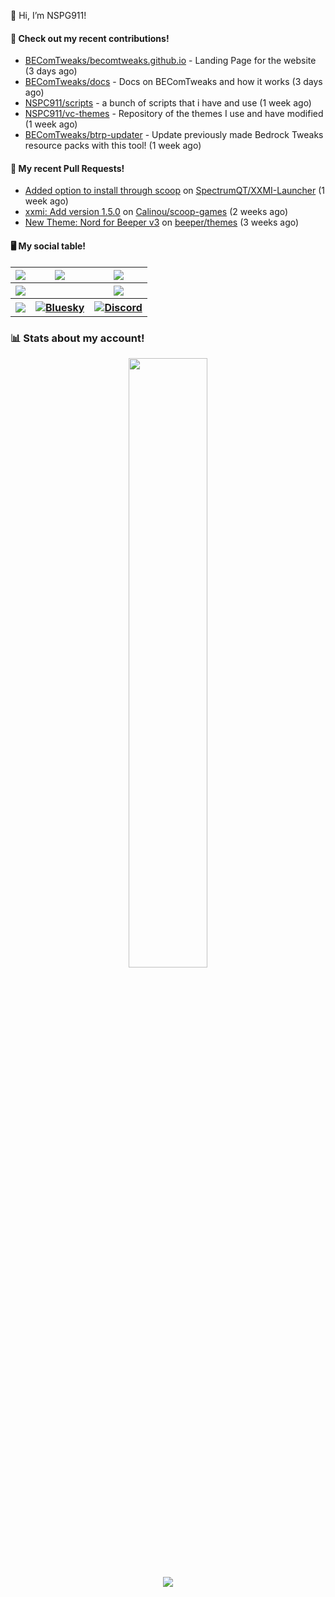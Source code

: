 👋 Hi, I’m NSPG911!

#### 👷 Check out my recent contributions!

- [BEComTweaks/becomtweaks.github.io](https://github.com/BEComTweaks/becomtweaks.github.io) - Landing Page for the website (3 days ago)
- [BEComTweaks/docs](https://github.com/BEComTweaks/docs) - Docs on BEComTweaks and how it works (3 days ago)
- [NSPC911/scripts](https://github.com/NSPC911/scripts) - a bunch of scripts that i have and use (1 week ago)
- [NSPC911/vc-themes](https://github.com/NSPC911/vc-themes) - Repository of the themes I use and have modified (1 week ago)
- [BEComTweaks/btrp-updater](https://github.com/BEComTweaks/btrp-updater) - Update previously made Bedrock Tweaks resource packs with this tool! (1 week ago)

#### 🔨 My recent Pull Requests!

- [Added option to install through scoop](https://github.com/SpectrumQT/XXMI-Launcher/pull/113) on [SpectrumQT/XXMI-Launcher](https://github.com/SpectrumQT/XXMI-Launcher) (1 week ago)
- [xxmi: Add version 1.5.0](https://github.com/Calinou/scoop-games/pull/1332) on [Calinou/scoop-games](https://github.com/Calinou/scoop-games) (2 weeks ago)
- [New Theme: Nord for Beeper v3](https://github.com/beeper/themes/pull/40) on [beeper/themes](https://github.com/beeper/themes) (3 weeks ago)

#### 🖥 My social table!
<table align="center">
  <tr>
    <th>
      <a href="https://youtube.com/@nspg911" alt="YouTube" title="YouTube">
        <img src="https://img.shields.io/badge/YouTube-red?style=for-the-badge&logo=youtube&logoColor=black">
      </a>
    </th>
    <th>
      <a href="https://twitter.com/@Nspg9" alt="X/Twitter" title="X/Twitter">
        <img src="https://img.shields.io/badge/Twitter-%23444?style=for-the-badge&logo=X&logoColor=black">
      </a>
    </th>
    <th>
      <a href="https://reddit.com/u/NotSoProGamerR" alt="Reddit" title="Reddit">
        <img src="https://img.shields.io/badge/Reddit-red?style=for-the-badge&logo=reddit&logoColor=black">
      </a>
    </th>
  </tr>
  <tr>
    <th>
      <a href="https://www.hoyolab.com/accountCenter/postList?id=359897412" alt="Hoyolab" title="Hoyolab">
        <img src="https://img.shields.io/badge/Hoyolab-purple?style=for-the-badge">
      </a>
    </th>
    <th></th>
    <th>
      <a href="https://link.brawlstars.com/invite/friend/en/?tag=CLQ8URPQ&token=xfxgxmse" alt="Brawl Stars" title="Brawl Starrs">
        <img src="https://img.shields.io/badge/Brawl_Stars-yellow?style=for-the-badge">
      </a>
    </th>
  </tr>
  <tr>
    <th>
      <a href="https://mcpedl.com/user/nspg911" alt="MCPEDL" title="MCPEDL">
        <img src="https://img.shields.io/badge/MCPEDL-%23090?style=for-the-badge&logo=headlessui&logoColor=black">
      </a>
    </th>
    <th>
      <a href="https://bsky.app/profile/nspg911.bsky.social">
        <img alt="Bluesky" src="https://img.shields.io/badge/Bluesky-blue?style=for-the-badge&logo=bluesky&logoColor=black">
      </a>
    </th>
    <th>
      <a href="https://becomtweaks.github.io/discord" alt="Discord" title="Modbay">
        <img alt="Discord" src="https://img.shields.io/badge/Discord-3400ff?style=for-the-badge&logo=discord&logoColor=black">
      </a>
  </tr>
  </th>
</table>

### 📊 Stats about my account!
<p align="center">
  <img height="50%" width="auto" src="https://github-readme-stats.vercel.app/api?username=NSPC911&show_icons=true&count_private=true&theme=neon&hide_border=true&hide=contribs&bg_color=00000000">
  <br>
  <img src="https://github-readme-streak-stats.herokuapp.com?user=NSPC911&theme=neon&hide_border=true&background=00000000">
</p>
